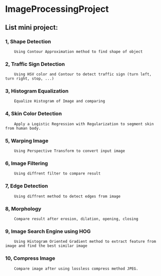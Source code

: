 # ImageProcessingProject

## List mini project:
### 1, Shape Detection
        Using Contour Approximation method to find shape of object
### 2, Traffic Sign Detection
        Using HSV color and Contour to detect traffic sign (turn left, turn right, stop, ...)
### 3, Histogram Equalization
        Equalize Histogram of Image and comparing
### 4, Skin Color Detection
        Apply a Logistic Regression with Regularization to segment skin from human body.
### 5, Warping Image 
        Using Perspective Transform to convert input image
### 6, Image Filtering
        Using diffrent filter to compare result
### 7, Edge Detection
        Using diffrent method to detect edges from image
### 8, Morphology
        Compare result after erosion, dilation, opening, closing
### 9, Image Search Engine using HOG
        Using Histogram Oriented Gradient method to extract feature from image and find the best similar image
### 10, Compress Image
        Compare image after using lossless compress method JPEG.

